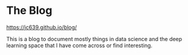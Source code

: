 # The Blog

https://jc639.github.io/blog/

This is a blog to document mostly things in data science and the deep learning space that I have come across or find interesting.